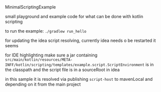 MinimalScriptingExample

small playground and example code for what can be done with kotlin scripting

to run the example: `./gradlew run_hello`

for updating the idea script resolving, currently idea needs o be restarted it seems


for IDE highlighting make sure a jar containing `src/main/kotlin/resources/META-INFF/kotlin/scripting/templates/example.script.ScriptEnvironment` is in the classpath
and the script file is in a sourceRoot in idea

in this sample it is resolved via publishing `script-host` to mavenLocal and
depending on it from the main project
